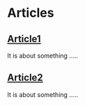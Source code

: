 # Articles

## [Article1](article1)

It is about something .....

## [Article2](article2)

It is about something .....
